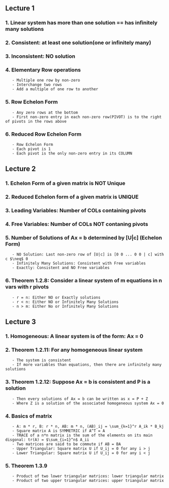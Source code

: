 ## Lecture 1
### 1. Linear system has more than one solution == has infinitely many solutions
### 2. Consistent: at least one solution(one or infinitely many)
### 3. Inconsistent: NO solution
### 4. Elementary Row operations
       - Multiple one row by non-zero
       - Interchange two rows
       - Add a multiple of one row to another
### 5. Row Echelon Form
       - Any zero rows at the bottom
       - First non-zero entry in each non-zero row(PIVOT) is to the right of pivots in the rows above
### 6. Reduced Row Echelon Form
       - Row Echelon Form
       - Each pivot is 1
       - Each pivot is the only non-zero entry in its COLUMN
       
## Lecture 2
### 1. Echelon Form of a given matrix is NOT Unique
### 2. Reduced Echelon form of a given matrix is UNIQUE
### 3. Leading Variables: Number of COLs containing pivots
### 4. Free Variables: Number of COLs NOT contaning pivots 
### 5. Number of Solutions of Ax = b determined by [U|c] (Echelon Form)
       - NO Solution: Last non-zero row of [U|c] is [0 0 ... 0 0 | c] with c $\neq$ 0
       - Infinitely Many Solutions: Consistent with Free variables
       - Exactly: Consistent and NO Free variables
### 6. Theorem 1.2.8: Consider a linear system of m equations in n vars with r pivots
       - r = n: Either NO or Exactly solutions
       - r < n: Either NO or Infinitely Many Solutions
       - n > m: Either No or Infinitely Many Solutions
       
## Lecture 3
### 1. Homogeneous: A linear system is of the form: Ax = 0
### 2. Theorem 1.2.11: For any homogeneous linear system
       - The system is consistent
       - If more variables than equations, then there are infinitely many solutions
### 3. Theorem 1.2.12: Suppose Ax = b is consistent and P is a solution
       - Then every solutions of Ax = b can be written as x = P + Z
       - Where Z is a solution of the associated homogeneous system Ax = 0
### 4. Basics of matrix
       - A: m * r, B: r * n, AB: m * n, (AB)_ij = \sum_{k=1}^r A_ik * B_kj
       - Square matrix A is SYMMETRIC if A^T = A
       - TRACE of a n*n matrix is the sum of the elements on its main disgonal: tr(A) = $\sum_{i=1}^n$ A_ii
       - Two matrices are said to be commute if AB = BA
       - Upper Triangular: Square matrix U if U_ij = 0 for any i > j
       - Lower Triangular: Square matrix U if U_ij = 0 for any i < j
### 5. Theorem 1.3.9
       - Product of two lower triangular matrices: lower triangular matrix
       - Product of two upper triangular matrices: upper triangular matrix

